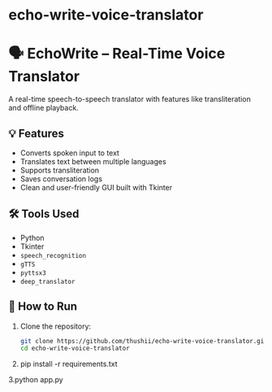 # echo-write-voice-translator
# 🗣️ EchoWrite – Real-Time Voice Translator

A real-time speech-to-speech translator with features like transliteration and offline playback.

## 💡 Features
- Converts spoken input to text
- Translates text between multiple languages
- Supports transliteration
- Saves conversation logs
- Clean and user-friendly GUI built with Tkinter

## 🛠️ Tools Used
- Python
- Tkinter
- `speech_recognition`
- `gTTS`
- `pyttsx3`
- `deep_translator`

## 🚀 How to Run

1. Clone the repository:
   ```bash
   git clone https://github.com/thushii/echo-write-voice-translator.git
   cd echo-write-voice-translator

2. pip install -r requirements.txt

3.python app.py

